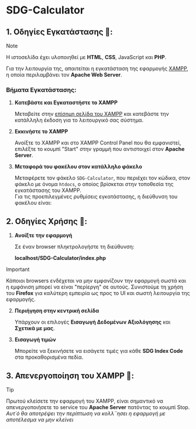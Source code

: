 # SDG-Calculator

## 1. Οδηγίες Εγκατάστασης :open_file_folder::

> [!NOTE] 
> Η ιστοσελίδα έχει υλοποιηθεί με **HTML**, **CSS**, JavaScript και **PHP**.  

Για την λειτουργία της, απαιτείται η εγκατάσταση της εφαρμογής [XAMPP](https://www.apachefriends.org/), η οποία περιλαμβάνει τον **Apache Web Server**.

### Βήματα Εγκατάστασης:

1. **Κατεβάστε και Εγκαταστήστε το XAMPP**  

   Μεταβείτε στην [επίσημη σελίδα του XAMPP](https://www.apachefriends.org/) και κατεβάστε την κατάλληλη έκδοση για το λειτουργικό σας σύστημα.

2. **Εκκινήστε το XAMPP**

   Ανοίξτε το XAMPP και στο XAMPP Control Panel που θα εμφανιστεί, επιλέξτε το κουμπί "Start" στην γραμμή που αντιστοιχεί στον **Apache Server**.

3. **Μεταφορά του φακέλου στον κατάλληλο φάκελο**  

   Μεταφέρετε τον φάκελο `SDG-Calculator`, που περιέχει τον κώδικα, στον φάκελο με όνομα `htdocs`, ο οποίος βρίσκεται στην τοποθεσία της εγκατάστασης του XAMPP.  
   Για τις προεπιλεγμένες ρυθμίσεις εγκατάστασης, η διεύθυνση του φακέλου είναι:

## 2. Οδηγίες Χρήσης :page_facing_up::

1. **Ανοίξτε την εφαρμογή**  

    Σε έναν browser πληκτρολογήστε τη διεύθυνση:

    **localhost/SDG-Calculator/index.php**

> [!IMPORTANT] 
> Κάποιοι browsers ενδέχεται να μην εμφανίζουν την εφαρμογή σωστά και η εμφάνιση μπορεί να είναι "περίεργη" σε αυτούς. 
> Συνιστούμε τη χρήση του **Firefox** για καλύτερη εμπειρία ως προς το UI και σωστή λειτουργία της εφαρμογής.

2. **Περιήγηση στην κεντρική σελίδα**  

    Υπάρχουν οι επιλογές **Εισαγωγή Δεδομένων Αξιολόγησης** και **Σχετικά με μας**.

3. **Εισαγωγή τιμών**  

    Μπορείτε να ξεκινήσετε να εισάγετε τιμές για κάθε **SDG Index Code** στα προκαθορισμένα πεδία.


## 3. Απενεργοποίηση του XAMPP :wrench::

> [!TIP] 
> Πρωτού κλείσετε την εφαρμογή του XAMPP, είναι σημαντικό να απενεργοποιήσετε το service του **Apache Server** πατόντας το κουμπί Stop.
> *Αυτ΄ό θα αποτρέψει την περίπτωση να κολλ΄΄ησει η εφαρμογή με αποτέλεσμα να μην κλείνει*

